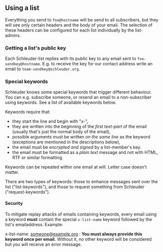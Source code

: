 ## Using a list

Everything you send to `foo@hostname` will be send to all subscribers, but they will see only certain headers and the body of your email. The selection of these headers can be configured for each list individually by the list-admins.

### Getting a list's public key

Each Schleuder-list replies with its public key to any email sent to `foo-sendkey@hostname`. E.g. to receive the key for our contact address write an email to `team-sendkey@schleuder.org`.

### Special keywords

Schleuder knows some special keywords that trigger different behaviour. You can e.g. subscribe someone, or resend an email to a non-subscriber using keywords. See a list of available keywords below.

Keywords require that:

* they start the line and begin with "x-",
* they are written into the beginning of the *first text-part* of the email (usually that's just the normal body of the email),
* possible arguments must be written *on the same line* as the keyword (exceptions are mentioned in the descriptions below),
* the email must be *encrypted and signed* by a list-member's key.
* the email must be formatted as a *plain text* message and not with HTML, RTF or similar formatting.

Keywords can be repeated within one email at will.
Letter case doesn't matter.

There are two types of keywords: those to enhance messages sent over the list ("list-keywords"), and those to request something from Schleuder ("request-keywords").

#### Security

To mitigate replay attacks of emails containing keywords, every email using a keyword **must** contain the special `x-list-name` keyword followed by the list's emailaddress. Example:

x-list-name: someone@example.org
: **You must always provide this keyword once per email.** Without it, no other keyword will be considered but you will receive an error message.

